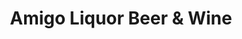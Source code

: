 ---
title: "Amigo Liquor Beer & Wine"
url: /fort-worth/amigo-liquor-beer-and-wine/
shop: alcohol
---
